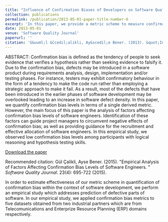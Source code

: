 ```yaml
---
title: "Influence of Confirmation Biases of Developers on Software Quality: an Empirical Study"
collection: publications
permalink: /publication/2013-05-01-paper-title-number-6
excerpt: 'In this paper, we provide a metric scheme to measure confirmatory behaviour of software developers (i.e., confirmation bias) during their daily practices (e.g., unit testing). In order to assess the effectiveness of the metrics scheme, we perform an empirical study to predict defective parts of software.'
date: 2013-05-01
venue: 'Software Quality Journal'
paperurl: ''
citation: 'G&uuml;l &Ccedil;alikli, Ay&scedil;e Bener. (2013). &quot;Influence of Confirmation Biases of Developers on Software Quality: an Empirical Study. &quot; <i>Software Quality Journal</i>. 21(2): 377-416 (2013).'
---
```


ABSTRACT: Confirmation bias is defined as the tendency of people to seek evidence that verifies a hypothesis rather than seeking evidence to falsify it. Due to the confirmation bias, defects may be introduced in a software product during requirements analysis, design, implementation and/or testing phases. For instance, testers may exhibit confirmatory behaviour in the form of a tendency to make the code run rather than employing a strategic approach to make it fail. As a result, most of the defects that have been introduced in the earlier phases of software development may be overlooked leading to an increase in software defect density. In this paper, we quantify confirmation bias levels in terms of a single derived metric. However, the main focus of this paper is the analysis of factors affecting confirmation bias levels of software engineers. Identification of these factors can guide project managers to circumvent negative effects of confirmation bias; as well as providing guidance for the recruitment and effective allocation of software engineers. In this empirical study, we observed low confirmation bias levels among participants with logical reasoning and hypothesis testing skills.

[Download the paper](https://gulcalikli.github.io/files/SQJ2015.pdf)


Recommended citation: G&uuml;l &Ccedil;alikli, Ayse Bener. (2015). &quot;Empirical Analysis of Factors Affecting Confirmation Bias Levels of Software Engineers. &quot; <i>Software Quality Journal</i>. 23(4): 695-722 (2015).


In order to estimate effectiveness of our
metric scheme in quantification of confirmation bias within the context of software
development, we perform an empirical study which addresses prediction of defective
parts of software. In our empirical study, we applied confirmation bias metrics to
five datasets obtained from two industrial partners which are from Telecomunications
and Enterprize Resource Planning (ERP) domains respectively.
